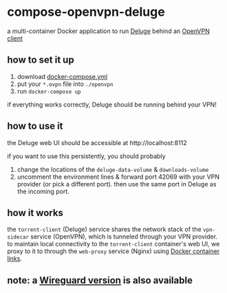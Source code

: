 # compose-openvpn-deluge

a multi-container Docker application to run [Deluge](https://hub.docker.com/r/linuxserver/deluge) behind an [OpenVPN client](https://hub.docker.com/r/dperson/openvpn-client)

## how to set it up

1. download [docker-compose.yml](/docker-compose.yml)
1. put your `*.ovpn` file into `./openvpn`
1. run `docker-compose up`

if everything works correctly, Deluge should be running behind your VPN!

## how to use it

the Deluge web UI should be accessible at http://localhost:8112

if you want to use this persistently, you should probably
1. change the locations of the `deluge-data-volume` & `downloads-volume`
1. uncomment the environment lines & forward port 42069 with your VPN provider (or pick a different port). then use the same port in Deluge as the incoming port.

## how it works

the `torrent-client` (Deluge) service shares the network stack of the `vpn-sidecar` service (OpenVPN), which is tunneled through your VPN provider. to maintain local connectivity to the `torrent-client` container's web UI, we proxy to it to through the `web-proxy` service (Nginx) using [Docker container links](https://docs.docker.com/network/links/).

## note: a [Wireguard version](https://github.com/master-hax/compose-wireguard-deluge) is also available
